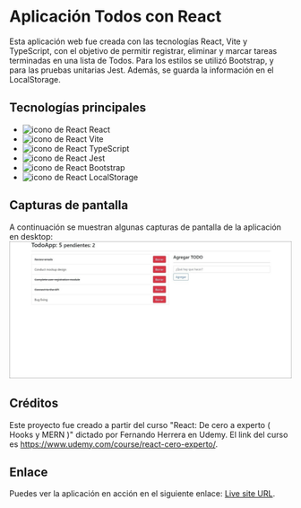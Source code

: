 # Aplicación Todos con React
Esta aplicación web fue creada con las tecnologías React, Vite y TypeScript, con el objetivo de permitir registrar, eliminar y marcar tareas terminadas en una lista de Todos. Para los estilos se utilizó Bootstrap, y para las pruebas unitarias Jest. Además, se guarda la información en el LocalStorage.

## Tecnologías principales
- ![icono de React](https://res.cloudinary.com/dyvccdkkl/image/upload/v1675896866/Iconos/React_yhyy73.png) React  
- ![icono de React](https://res.cloudinary.com/dyvccdkkl/image/upload/v1675896866/Iconos/Vite_tm7cm3.png) Vite  
- ![icono de React](https://res.cloudinary.com/dyvccdkkl/image/upload/v1675896866/Iconos/Typescript_fz9cmf.png) TypeScript  
- ![icono de React](https://res.cloudinary.com/dyvccdkkl/image/upload/v1675896866/Iconos/Jest_mazpas.png) Jest  
- ![icono de React](https://res.cloudinary.com/dyvccdkkl/image/upload/v1675896866/Iconos/Bootstrap_dxlorq.png) Bootstrap  
- ![icono de React](https://res.cloudinary.com/dyvccdkkl/image/upload/v1675910787/Iconos/LocalStorage_a330oa.png) LocalStorage  

## Capturas de pantalla
A continuación se muestran algunas capturas de pantalla de la aplicación en desktop:
![desktop1](./src/assets/screenshots/Desktop1.jpg)

## Créditos
Este proyecto fue creado a partir del curso "React: De cero a experto ( Hooks y MERN )" dictado por Fernando Herrera en Udemy. El link del curso es https://www.udemy.com/course/react-cero-experto/.

## Enlace
Puedes ver la aplicación en acción en el siguiente enlace: [Live site URL](https://todo-react-yha.netlify.app/).

